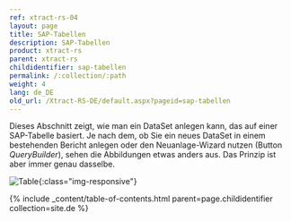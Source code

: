 ```yaml
---
ref: xtract-rs-04
layout: page
title: SAP-Tabellen
description: SAP-Tabellen
product: xtract-rs
parent: xtract-rs
childidentifier: sap-tabellen
permalink: /:collection/:path
weight: 4
lang: de_DE
old_url: /Xtract-RS-DE/default.aspx?pageid=sap-tabellen
---
```


Dieses Abschnitt zeigt, wie man ein DataSet anlegen kann, das auf einer SAP-Tabelle basiert. Je nach dem, ob Sie ein neues DataSet in einem bestehenden Bericht anlegen oder den Neuanlage-Wizard nutzen (Button *QueryBuilder*), sehen die Abbildungen etwas anders aus. Das Prinzip ist aber immer genau dasselbe.

![Table](/img/content/Table.png){:class="img-responsive"}

{% include _content/table-of-contents.html parent=page.childidentifier collection=site.de %}